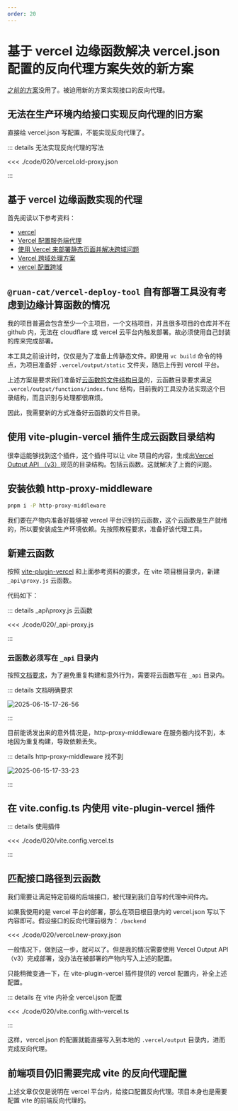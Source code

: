 ```yaml
---
order: 20
---
```


# 基于 vercel 边缘函数解决 vercel.json 配置的反向代理方案失效的新方案

[之前的方案](./007-vercel-reverse-proxy.md)没用了。被迫用新的方案实现接口的反向代理。

## 无法在生产环境内给接口实现反向代理的旧方案

直接给 vercel.json 写配置，不能实现反向代理了。

::: details 无法实现反向代理的写法

<<< ./code/020/vercel.old-proxy.json

:::

## 基于 vercel 边缘函数实现的代理

首先阅读以下参考资料：

- [vercel](https://oorzc.cn/linux/其他配置/vercel部署项目.html#nodejs项目-跨域配置)
- [Vercel 配置服务端代理](https://blog.csdn.net/u012961419/article/details/112369710)
- [使用 Vercel 来部署静态页面并解决跨域问题](https://lsworl.github.io/2022/05/27/shi-yong-vercel-lai-bu-shu-jing-tai-ye-mian-bing-jie-jue-kua-yu-wen-ti/)
- [Vercel 跨域处理方案](https://segmentfault.com/a/1190000042276351)
- [vercel 配置跨域](https://yalisky.eu.org/blogs/2023/12/28/vercel配置跨域)

## `@ruan-cat/vercel-deploy-tool` 自有部署工具没有考虑到边缘计算函数的情况

我的项目普遍会包含至少一个主项目，一个文档项目，并且很多项目的仓库并不在 github 内，无法在 cloudflare 或 vercel 云平台内触发部署。故必须使用自己封装的库来完成部署。

本工具之前设计时，仅仅是为了准备上传静态文件。即使用 `vc build` 命令的特点，为项目准备好 `.vercel/output/static` 文件夹，随后上传到 vercel 平台。

上述方案是要求我们准备好[云函数的文件结构目录](https://github.com/vercel/examples/tree/main/build-output-api/serverless-functions)的，云函数目录要求满足 `.vercel/output/functions/index.func` 结构，目前我的工具没办法实现这个目录结构，而且识别与处理都很麻烦。

因此，我需要新的方式准备好云函数的文件目录。

## 使用 vite-plugin-vercel 插件生成云函数目录结构

很幸运能够找到这个插件，这个插件可以让 vite 项目的内容，生成出[Vercel Output API （v3）](https://vercel.com/docs/build-output-api)规范的目录结构。包括云函数。这就解决了上面的问题。

## 安装依赖 http-proxy-middleware

```bash
pnpm i -P http-proxy-middleware
```

我们要在产物内准备好能够被 vercel 平台识别的云函数，这个云函数是生产就绪的，所以要安装成生产环境依赖。先按照教程要求，准备好该代理工具。

## 新建云函数

按照 [vite-plugin-vercel](https://github.com/magne4000/vite-plugin-vercel/blob/v9/packages/vercel/README.md) 和上面参考资料的要求，在 vite 项目根目录内，新建 `_api\proxy.js` 云函数。

代码如下：

::: details \_api\proxy.js 云函数

<<< ./code/020/\_api-proxy.js

:::

### 云函数必须写在 `_api` 目录内

按照[文档要求](https://github.com/magne4000/vite-plugin-vercel/blob/v9/packages/vercel/README.md#simple-usage)，为了避免重复构建和意外行为，需要将云函数写在 `_api` 目录内。

::: details 文档明确要求

![2025-06-15-17-26-56](https://gh-img-store.ruan-cat.com/img/2025-06-15-17-26-56.png)

:::

目前能诱发出来的意外情况是，http-proxy-middleware 在服务器内找不到，本地因为重复构建，导致依赖丢失。

::: details http-proxy-middleware 找不到

![2025-06-15-17-33-23](https://gh-img-store.ruan-cat.com/img/2025-06-15-17-33-23.png)

:::

## 在 vite.config.ts 内使用 vite-plugin-vercel 插件

::: details 使用插件

<<< ./code/020/vite.config.vercel.ts

:::

## 匹配接口路径到云函数

我们需要让满足特定前缀的后端接口，被代理到我们自写的代理中间件内。

如果我使用的是 vercel 平台的部署，那么在项目根目录内的 vercel.json 写以下内容即可。假设接口的反向代理前缀为： `/backend`

<<< ./code/020/vercel.new-proxy.json

一般情况下，做到这一步，就可以了。但是我的情况需要使用 Vercel Output API （v3）完成部署，没办法在被部署的产物内写入上述的配置。

只能稍微变通一下，在 vite-plugin-vercel 插件提供的 vercel 配置内，补全上述配置。

::: details 在 vite 内补全 vercel.json 配置

<<< ./code/020/vite.config.with-vercel.ts

:::

这样，vercel.json 的配置就能直接写入到本地的 `.vercel/output` 目录内，进而完成反向代理。

## 前端项目仍旧需要完成 vite 的反向代理配置

上述文章仅仅是说明在 vercel 平台内，给接口配置反向代理。项目本身也是需要配置 vite 的前端反向代理的。
